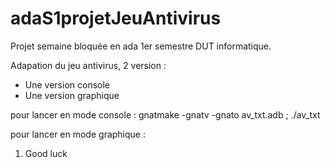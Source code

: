# adaS1projetJeuAntivirus
Projet semaine bloquée en ada 1er semestre DUT informatique.

Adapation du jeu antivirus, 2 version : 
- Une version console
- Une version graphique

pour lancer en mode console : 
gnatmake -gnatv -gnato av_txt.adb ; ./av_txt 

pour lancer en mode graphique : 
1) Good luck
